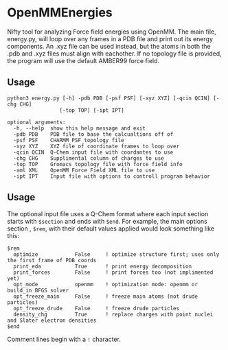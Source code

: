 # OpenMMEnergies
Nifty tool for analyzing Force field energies using OpenMM. The main file, energy.py, will loop over any frames in a PDB file and print out its energy components. An .xyz file can be used instead, but the atoms in both the .pdb and .xyz files must align with eachother. If no topology file is provided, the program will use the default AMBER99 force field. 

## Usage

```
python3 energy.py [-h] -pdb PDB [-psf PSF] [-xyz XYZ] [-qcin QCIN] [-chg CHG]
                 [-top TOP] [-ipt IPT]

optional arguments:
  -h, --help  show this help message and exit
  -pdb PDB    PDB file to base the calcualtions off of
  -psf PSF    CHARMM PSF topology file
  -xyz XYZ    XYZ file of coordinate frames to loop over
  -qcin QCIN  Q-Chem input file with coordantes to use
  -chg CHG    Supplimental column of charges to use
  -top TOP    Gromacs topology file with force field info
  -xml XML    OpenMM Force Field XML file to use
  -ipt IPT    Input file with options to controll program behavior
  ```

## Usage
The optional input file uses a Q-Chem format where each input section starts with `$section` and ends with `$end`. For example, the main options section , `$rem`, with their default values applied would look something like this:

```
$rem
  optimize            False     ! optimize structure first; uses only the first frame of PDB coords
  print_eda           True      ! print energy decomposition
  print_forces        False     ! print forces too (not implimented yet)
  opt_mode            openmm    ! optimization mode: openmm or build_in BFGS solver
  opt_freeze_main     False     ! freeze main atoms (not drude particles)
  opt_freeze_drude    False     ! freeze drude particles
  density_chg         True      ! replace charges with point nuclei and Slater electron densities
$end
```

Comment lines begin with a `!` character.
